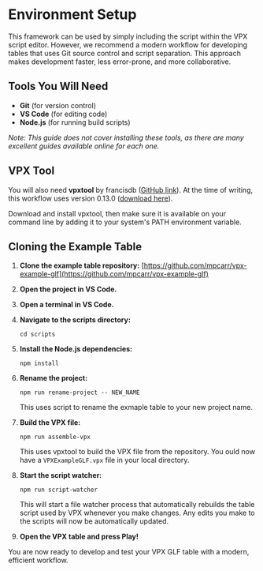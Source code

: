 # Environment Setup

This framework can be used by simply including the script within the VPX script editor. However, we recommend a modern workflow for developing tables that uses Git source control and script separation. This approach makes development faster, less error-prone, and more collaborative.

## Tools You Will Need

- **Git** (for version control)
- **VS Code** (for editing code)
- **Node.js** (for running build scripts)

*Note: This guide does not cover installing these tools, as there are many excellent guides available online for each one.*

## VPX Tool

You will also need **vpxtool** by francisdb ([GitHub link](https://github.com/francisdb/vpxtool)). At the time of writing, this workflow uses version 0.13.0 ([download here](https://github.com/francisdb/vpxtool/releases/tag/v0.13.0)).

Download and install vpxtool, then make sure it is available on your command line by adding it to your system's PATH environment variable.

## Cloning the Example Table

1. **Clone the example table repository:**
   [https://github.com/mpcarr/vpx-example-glf](https://github.com/mpcarr/vpx-example-glf)

2. **Open the project in VS Code.**

3. **Open a terminal in VS Code.**

4. **Navigate to the scripts directory:**
   ```
   cd scripts
   ```

5. **Install the Node.js dependencies:**
   ```
   npm install
   ```
6. **Rename the project:**
   ```
   npm run rename-project -- NEW_NAME
   ```
   This uses script to rename the exmaple table to your new project name.

7. **Build the VPX file:**
   ```
   npm run assemble-vpx
   ```
   This uses vpxtool to build the VPX file from the repository. You ould now have a `VPXExampleGLF.vpx` file in your local directory.

8. **Start the script watcher:**
   ```
   npm run script-watcher
   ```
   This will start a file watcher process that automatically rebuilds the table script used by VPX whenever you make changes. Any edits you make to the scripts will now be automatically updated.

9. **Open the VPX table and press Play!**

You are now ready to develop and test your VPX GLF table with a modern, efficient workflow.